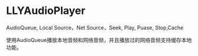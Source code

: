 # LLYAudioPlayer
AudioQueue,  Local Source，Net Source，Seek, Play, Puase, Stop,Cache

使用AudioQueue播放本地音频和网络音频，并且播放过的网络音频支持缓存本地功能。
